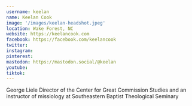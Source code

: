 ```yaml
---
username: keelan
name: Keelan Cook
image: '/images/keelan-headshot.jpeg'
location: Wake Forest, NC
website: https://keelancook.com
facebook: https://facebook.com/keelancook
twitter:
instagram: 
pinterest:
mastodon: https://mastodon.social/@keelan
youtube:
tiktok:
---
```

George Liele Director of the Center for Great Commission Studies and an instructor of missiology at Southeastern Baptist Theological Seminary